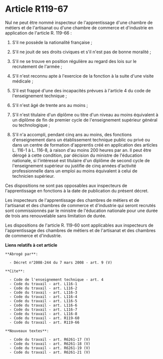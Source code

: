 # Article R119-67

Nul ne peut être nommé inspecteur de l'apprentissage d'une chambre de métiers et de l'artisanat ou d'une chambre de commerce
et d'industrie en application de l'article R. 119-66 :

1. S'il ne possède la nationalité française ;

2. S'il ne jouit de ses droits civiques et s'il n'est pas de bonne moralité ;

3. S'il ne se trouve en position régulière au regard des lois sur le recrutement de l'armée ;

4. S'il n'est reconnu apte à l'exercice de la fonction à la suite d'une visite médicale ;

5. S'il est frappé d'une des incapacités prévues à l'article 4 du code de l'enseignement technique ;

6. S'il n'est âgé de trente ans au moins ;

7. S'il n'est titulaire d'un diplôme ou titre d'un niveau au moins équivalent à un diplôme de fin de premier cycle de
l'enseignement supérieur général ou technologique ;

8. S'il n'a accompli, pendant cinq ans au moins, des fonctions d'enseignement dans un établissement technique public ou privé
ou dans un centre de formation d'apprentis créé en application des articles L. 116-1 à L. 116-8, à raison d'au moins 200
heures par an. Il peut être dérogé à cette condition, par décision du ministre de l'éducation nationale, si l'intéressé est
titulaire d'un diplôme de second cycle de l'enseignement supérieur ou justifie de cinq années d'activité professionnelle dans
un emploi au moins équivalent à celui de technicien supérieur.

Ces dispositions ne sont pas opposables aux inspecteurs de l'apprentissage en fonctions à la date de publication du présent
décret.

Les inspecteurs de l'apprentissage des chambres de métiers et de l'artisanat et des chambres de commerce et d'industrie qui
seront recrutés sont commissionnés par le ministre de l'éducation nationale pour une durée de trois ans renouvelable sans
limitation de durée.

Les dispositions de l'article R. 119-60 sont applicables aux inspecteurs de l'apprentissage des chambres de métiers et de
l'artisanat et des chambres de commerce et d'industrie.

**Liens relatifs à cet article**

	**Abrogé par**:

	  - Décret n°2008-244 du 7 mars 2008 - art. 9 (V)

	**Cite**:

	  - Code de l'enseignement technique - art. 4
	  - Code du travail - art. L116-1
	  - Code du travail - art. L116-2
	  - Code du travail - art. L116-3
	  - Code du travail - art. L116-4
	  - Code du travail - art. L116-5
	  - Code du travail - art. L116-6
	  - Code du travail - art. L116-7
	  - Code du travail - art. L116-8
	  - Code du travail - art. R119-60
	  - Code du travail - art. R119-66

	**Nouveaux textes**:

	  - Code du travail - art. R6261-17 (V)
	  - Code du travail - art. R6261-18 (V)
	  - Code du travail - art. R6261-19 (V)
	  - Code du travail - art. R6261-21 (V)
